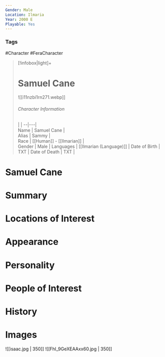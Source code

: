 ```yaml
---
Gender: Male
Location: Ilmaria
Year: 2000 E
Playable: Yes
---
```


### Tags
#Character #FeraCharacter

> [!infobox|light]+  
> # Samuel Cane  
> ![[i11nzbi1rn271.webp]]
> ###### Character Information
>  |   |
> --|---|  
> Name | Samuel Cane |  
> Alias | Sammy |  
> Race | [[Human]] - [[Ilmarian]] |  
> Gender | Male |
> Languages | [[Ilmarian (Language)]] |
> Date of Birth | TXT |
> Date of Death | TXT |

# Samuel Cane

# Summary

# Locations of Interest

# Appearance

# Personality

# People of Interest

# History

# Images
![[isaac.jpg | 350]]
![[FhI_9GeXEAAxx60.jpg | 350]]